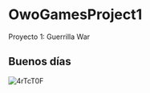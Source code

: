 # OwoGamesProject1
Proyecto 1: Guerrilla War
## Buenos días
![4rTcT0F](https://user-images.githubusercontent.com/57706173/155699114-838fac16-5dd2-4db1-b398-41185c82202b.jpeg)

